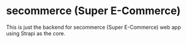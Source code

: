# secommerce (Super E-Commerce)

This is just the backend for secommerce (Super E-Commerce) web app using Strapi as the core.
